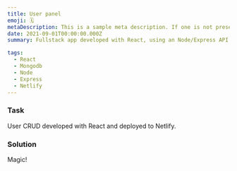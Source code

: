 ```yaml
---
title: User panel
emoji: 🗓
metaDescription: This is a sample meta description. If one is not present in your page/project's front matter, the default metadata.desciption will be used instead.
date: 2021-09-01T00:00:00.000Z
summary: Fullstack app developed with React, using an Node/Express API as a backend.

tags:
  - React
  - Mongodb
  - Node
  - Express
  - Netlify
---
```


### Task

User CRUD developed with React and deployed to Netlify.

### Solution

Magic!
